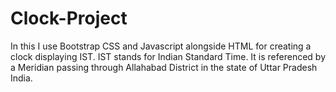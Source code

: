 # Clock-Project
In this I use Bootstrap CSS and Javascript alongside HTML for creating a clock displaying IST.
IST stands for Indian Standard Time.
It is referenced by a Meridian passing through Allahabad District in the state of Uttar Pradesh India.
